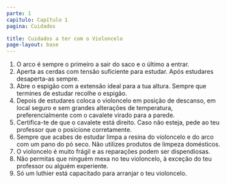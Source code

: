 ```yaml
---
parte: 1
capitulo: Capítulo 1
pagina: Cuidados

title: Cuidados a ter com o Violoncelo
page-layout: base
---
```


<ol class="two-columns large">
	<li> O arco é sempre o primeiro a sair do saco e o último a entrar.</li>
	<li> Aperta as cerdas com tensão suficiente para estudar. Após estudares desaperta-as sempre.</li>
	<li> Abre o espigão com a extensão ideal para a tua altura. Sempre que termines de estudar recolhe o espigão.</li>
	<li> Depois de estudares coloca o violoncelo em posição de descanso, em local seguro e sem grandes alterações de temperatura, preferencialmente com o cavalete virado para a parede.</li>
	<li> Certifica-te de que o cavalete está direito. Caso não esteja, pede ao teu professor que o posicione corretamente.</li>
	<li>Sempre que acabes de estudar limpa a resina do violoncelo e do arco com um pano do pó seco. Não utilizes produtos de limpeza domésticos.</li>
	<li> O violoncelo é muito frágil e as reparações podem ser dispendiosas.</li>
	<li> Não permitas que ninguém mexa no teu violoncelo, à exceção do teu professor ou alguém experiente.</li>
	<li>Só um luthier está capacitado para arranjar o teu violoncelo.</li>
</ol>
